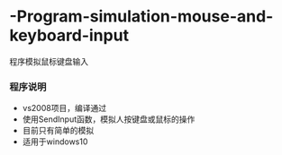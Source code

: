 # -Program-simulation-mouse-and-keyboard-input
程序模拟鼠标键盘输入
### 程序说明
* vs2008项目，编译通过
* 使用SendInput函数，模拟人按键盘或鼠标的操作
* 目前只有简单的模拟
* 适用于windows10
